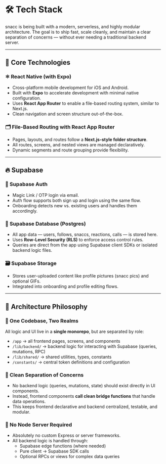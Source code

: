 # 🛠️ Tech Stack

snacc is being built with a modern, serverless, and highly modular architecture. The goal is to ship fast, scale cleanly, and maintain a clear separation of concerns — without ever needing a traditional backend server.

---

## 🧱 Core Technologies

### ⚛️ React Native (with Expo)
- Cross-platform mobile development for iOS and Android.
- Built with **Expo** to accelerate development with minimal native configuration.
- Uses **React App Router** to enable a file-based routing system, similar to Next.js.
- Clean navigation and screen structure out-of-the-box.

### 🗂️ File-Based Routing with React App Router
- Pages, layouts, and routes follow a **Next.js-style folder structure**.
- All routes, screens, and nested views are managed declaratively.
- Dynamic segments and route grouping provide flexibility.

---

## 🔥 Supabase

### 🔐 Supabase Auth
- Magic Link / OTP login via email.
- Auth flow supports both sign up and login using the same flow.
- Onboarding detects new vs. existing users and handles them accordingly.

### 🧮 Supabase Database (Postgres)
- All app data — users, follows, snaccs, reactions, calls — is stored here.
- Uses **Row-Level Security (RLS)** to enforce access control rules.
- Queries are direct from the app using Supabase client SDKs or isolated backend logic files.

### 🗃️ Supabase Storage
- Stores user-uploaded content like profile pictures (snacc pics) and optional GIFs.
- Integrated into onboarding and profile editing flows.

---

## 🧩 Architecture Philosophy

### 🧭 One Codebase, Two Realms
All logic and UI live in a **single monorepo**, but are separated by role:

- `/app` → all frontend pages, screens, and components  
- `/lib/backend/` → backend logic for interacting with Supabase (queries, mutations, RPC)  
- `/lib/shared/` → shared utilities, types, constants  
- `/constants/` → central token definitions and configuration

### 🔗 Clean Separation of Concerns
- No backend logic (queries, mutations, state) should exist directly in UI components.
- Instead, frontend components **call clean bridge functions** that handle data operations.
- This keeps frontend declarative and backend centralized, testable, and modular.

### 🧼 No Node Server Required
- Absolutely no custom Express or server frameworks.
- All backend logic is handled through:
  - Supabase edge functions (where needed)
  - Pure client → Supabase SDK calls
  - Optional RPCs or views for complex data queries
